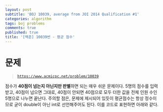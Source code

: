 ```yaml
---
layout: post
subtitle: 'BOJ 10039, average from JOI 2014 Qualification #1'
categories: algorithm
tags: boj problems
comments: true
published: true
title: '[백준] 10039번 - 평균 점수'
---
```

# 문제
> [`https://www.acmicpc.net/problem/10039`](https://www.acmicpc.net/problem/10039)

점수가 **40점이 넘는지 아닌지만 판별**하면 되는 매우 쉬운 문제이다. 5명의 점수를 입력 받고, 40점이 넘으면 그대로, 40점이 안되면 40점으로 모두 더한 값을 전체 인원 수인 5명으로 나누면 끝난다. 주의할 점은, 문제에 제시되어 있듯이 평균점수는 항상 정수이므로 굳이 double이 아닌 int로 선언해주어도 된다. 이를 코드로 표현하면 아래와 같다.

<script src="https://gist.github.com/sundongkim-dev/23fd6b76e189779d0bab045fad6d6dab.js"></script>
